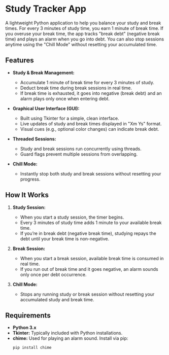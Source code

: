 # Study Tracker App

A lightweight Python application to help you balance your study and break times. For every 3 minutes of study time, you earn 1 minute of break time. If you overuse your break time, the app tracks "break debt" (negative break time) and plays an alarm when you go into debt. You can also stop sessions anytime using the "Chill Mode" without resetting your accumulated time.

## Features

- **Study & Break Management:**  
  - Accumulate 1 minute of break time for every 3 minutes of study.
  - Deduct break time during break sessions in real time.
  - If break time is exhausted, it goes into negative (break debt) and an alarm plays only once when entering debt.

- **Graphical User Interface (GUI):**  
  - Built using Tkinter for a simple, clean interface.
  - Live updates of study and break times displayed in "Xm Ys" format.
  - Visual cues (e.g., optional color changes) can indicate break debt.

- **Threaded Sessions:**  
  - Study and break sessions run concurrently using threads.
  - Guard flags prevent multiple sessions from overlapping.

- **Chill Mode:**  
  - Instantly stop both study and break sessions without resetting your progress.

## How It Works

1. **Study Session:**  
   - When you start a study session, the timer begins.
   - Every 3 minutes of study time adds 1 minute to your available break time.
   - If you’re in break debt (negative break time), studying repays the debt until your break time is non-negative.

2. **Break Session:**  
   - When you start a break session, available break time is consumed in real time.
   - If you run out of break time and it goes negative, an alarm sounds only once per debt occurrence.

3. **Chill Mode:**  
   - Stops any running study or break session without resetting your accumulated study and break time.

## Requirements

- **Python 3.x**  
- **Tkinter:** Typically included with Python installations.
- **chime:** Used for playing an alarm sound. Install via pip:
  ```bash
  pip install chime
